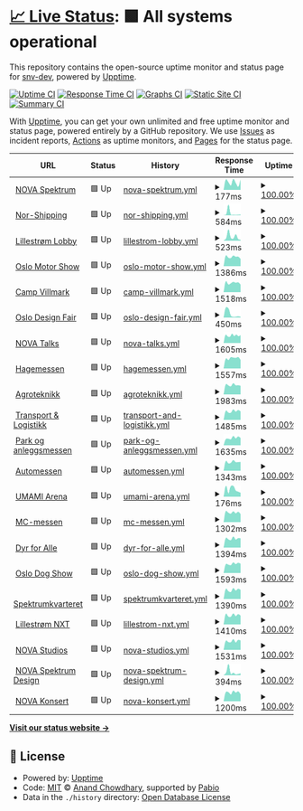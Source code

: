 # [📈 Live Status](https://status.nova.onl): <!--live status--> **🟩 All systems operational**

This repository contains the open-source uptime monitor and status page for [snv-dev](https://status.nova.onl), powered by [Upptime](https://github.com/upptime/upptime).

[![Uptime CI](https://github.com/snv-dev/upptime/workflows/Uptime%20CI/badge.svg)](https://github.com/snv-dev/upptime/actions?query=workflow%3A%22Uptime+CI%22)
[![Response Time CI](https://github.com/snv-dev/upptime/workflows/Response%20Time%20CI/badge.svg)](https://github.com/snv-dev/upptime/actions?query=workflow%3A%22Response+Time+CI%22)
[![Graphs CI](https://github.com/snv-dev/upptime/workflows/Graphs%20CI/badge.svg)](https://github.com/snv-dev/upptime/actions?query=workflow%3A%22Graphs+CI%22)
[![Static Site CI](https://github.com/snv-dev/upptime/workflows/Static%20Site%20CI/badge.svg)](https://github.com/snv-dev/upptime/actions?query=workflow%3A%22Static+Site+CI%22)
[![Summary CI](https://github.com/snv-dev/upptime/workflows/Summary%20CI/badge.svg)](https://github.com/snv-dev/upptime/actions?query=workflow%3A%22Summary+CI%22)

With [Upptime](https://upptime.js.org), you can get your own unlimited and free uptime monitor and status page, powered entirely by a GitHub repository. We use [Issues](https://github.com/snv-dev/upptime/issues) as incident reports, [Actions](https://github.com/snv-dev/upptime/actions) as uptime monitors, and [Pages](https://status.nova.onl) for the status page.

<!--start: status pages-->
<!-- This summary is generated by Upptime (https://github.com/upptime/upptime) -->
<!-- Do not edit this manually, your changes will be overwritten -->
<!-- prettier-ignore -->
| URL | Status | History | Response Time | Uptime |
| --- | ------ | ------- | ------------- | ------ |
| <img alt="" src="https://icons.duckduckgo.com/ip3/novaspektrum.no.ico" height="13"> [NOVA Spektrum](https://novaspektrum.no) | 🟩 Up | [nova-spektrum.yml](https://github.com/snv-dev/upptime/commits/HEAD/history/nova-spektrum.yml) | <details><summary><img alt="Response time graph" src="./graphs/nova-spektrum/response-time-week.png" height="20"> 177ms</summary><br><a href="https://status.nova.onl/history/nova-spektrum"><img alt="Response time 288" src="https://img.shields.io/endpoint?url=https%3A%2F%2Fraw.githubusercontent.com%2Fsnv-dev%2Fupptime%2FHEAD%2Fapi%2Fnova-spektrum%2Fresponse-time.json"></a><br><a href="https://status.nova.onl/history/nova-spektrum"><img alt="24-hour response time 125" src="https://img.shields.io/endpoint?url=https%3A%2F%2Fraw.githubusercontent.com%2Fsnv-dev%2Fupptime%2FHEAD%2Fapi%2Fnova-spektrum%2Fresponse-time-day.json"></a><br><a href="https://status.nova.onl/history/nova-spektrum"><img alt="7-day response time 177" src="https://img.shields.io/endpoint?url=https%3A%2F%2Fraw.githubusercontent.com%2Fsnv-dev%2Fupptime%2FHEAD%2Fapi%2Fnova-spektrum%2Fresponse-time-week.json"></a><br><a href="https://status.nova.onl/history/nova-spektrum"><img alt="30-day response time 251" src="https://img.shields.io/endpoint?url=https%3A%2F%2Fraw.githubusercontent.com%2Fsnv-dev%2Fupptime%2FHEAD%2Fapi%2Fnova-spektrum%2Fresponse-time-month.json"></a><br><a href="https://status.nova.onl/history/nova-spektrum"><img alt="1-year response time 288" src="https://img.shields.io/endpoint?url=https%3A%2F%2Fraw.githubusercontent.com%2Fsnv-dev%2Fupptime%2FHEAD%2Fapi%2Fnova-spektrum%2Fresponse-time-year.json"></a></details> | <details><summary><a href="https://status.nova.onl/history/nova-spektrum">100.00%</a></summary><a href="https://status.nova.onl/history/nova-spektrum"><img alt="All-time uptime 99.98%" src="https://img.shields.io/endpoint?url=https%3A%2F%2Fraw.githubusercontent.com%2Fsnv-dev%2Fupptime%2FHEAD%2Fapi%2Fnova-spektrum%2Fuptime.json"></a><br><a href="https://status.nova.onl/history/nova-spektrum"><img alt="24-hour uptime 100.00%" src="https://img.shields.io/endpoint?url=https%3A%2F%2Fraw.githubusercontent.com%2Fsnv-dev%2Fupptime%2FHEAD%2Fapi%2Fnova-spektrum%2Fuptime-day.json"></a><br><a href="https://status.nova.onl/history/nova-spektrum"><img alt="7-day uptime 100.00%" src="https://img.shields.io/endpoint?url=https%3A%2F%2Fraw.githubusercontent.com%2Fsnv-dev%2Fupptime%2FHEAD%2Fapi%2Fnova-spektrum%2Fuptime-week.json"></a><br><a href="https://status.nova.onl/history/nova-spektrum"><img alt="30-day uptime 100.00%" src="https://img.shields.io/endpoint?url=https%3A%2F%2Fraw.githubusercontent.com%2Fsnv-dev%2Fupptime%2FHEAD%2Fapi%2Fnova-spektrum%2Fuptime-month.json"></a><br><a href="https://status.nova.onl/history/nova-spektrum"><img alt="1-year uptime 99.98%" src="https://img.shields.io/endpoint?url=https%3A%2F%2Fraw.githubusercontent.com%2Fsnv-dev%2Fupptime%2FHEAD%2Fapi%2Fnova-spektrum%2Fuptime-year.json"></a></details>
| <img alt="" src="https://icons.duckduckgo.com/ip3/nor-shipping.com.ico" height="13"> [Nor-Shipping](https://nor-shipping.com) | 🟩 Up | [nor-shipping.yml](https://github.com/snv-dev/upptime/commits/HEAD/history/nor-shipping.yml) | <details><summary><img alt="Response time graph" src="./graphs/nor-shipping/response-time-week.png" height="20"> 584ms</summary><br><a href="https://status.nova.onl/history/nor-shipping"><img alt="Response time 298" src="https://img.shields.io/endpoint?url=https%3A%2F%2Fraw.githubusercontent.com%2Fsnv-dev%2Fupptime%2FHEAD%2Fapi%2Fnor-shipping%2Fresponse-time.json"></a><br><a href="https://status.nova.onl/history/nor-shipping"><img alt="24-hour response time 182" src="https://img.shields.io/endpoint?url=https%3A%2F%2Fraw.githubusercontent.com%2Fsnv-dev%2Fupptime%2FHEAD%2Fapi%2Fnor-shipping%2Fresponse-time-day.json"></a><br><a href="https://status.nova.onl/history/nor-shipping"><img alt="7-day response time 584" src="https://img.shields.io/endpoint?url=https%3A%2F%2Fraw.githubusercontent.com%2Fsnv-dev%2Fupptime%2FHEAD%2Fapi%2Fnor-shipping%2Fresponse-time-week.json"></a><br><a href="https://status.nova.onl/history/nor-shipping"><img alt="30-day response time 257" src="https://img.shields.io/endpoint?url=https%3A%2F%2Fraw.githubusercontent.com%2Fsnv-dev%2Fupptime%2FHEAD%2Fapi%2Fnor-shipping%2Fresponse-time-month.json"></a><br><a href="https://status.nova.onl/history/nor-shipping"><img alt="1-year response time 298" src="https://img.shields.io/endpoint?url=https%3A%2F%2Fraw.githubusercontent.com%2Fsnv-dev%2Fupptime%2FHEAD%2Fapi%2Fnor-shipping%2Fresponse-time-year.json"></a></details> | <details><summary><a href="https://status.nova.onl/history/nor-shipping">100.00%</a></summary><a href="https://status.nova.onl/history/nor-shipping"><img alt="All-time uptime 99.99%" src="https://img.shields.io/endpoint?url=https%3A%2F%2Fraw.githubusercontent.com%2Fsnv-dev%2Fupptime%2FHEAD%2Fapi%2Fnor-shipping%2Fuptime.json"></a><br><a href="https://status.nova.onl/history/nor-shipping"><img alt="24-hour uptime 100.00%" src="https://img.shields.io/endpoint?url=https%3A%2F%2Fraw.githubusercontent.com%2Fsnv-dev%2Fupptime%2FHEAD%2Fapi%2Fnor-shipping%2Fuptime-day.json"></a><br><a href="https://status.nova.onl/history/nor-shipping"><img alt="7-day uptime 100.00%" src="https://img.shields.io/endpoint?url=https%3A%2F%2Fraw.githubusercontent.com%2Fsnv-dev%2Fupptime%2FHEAD%2Fapi%2Fnor-shipping%2Fuptime-week.json"></a><br><a href="https://status.nova.onl/history/nor-shipping"><img alt="30-day uptime 100.00%" src="https://img.shields.io/endpoint?url=https%3A%2F%2Fraw.githubusercontent.com%2Fsnv-dev%2Fupptime%2FHEAD%2Fapi%2Fnor-shipping%2Fuptime-month.json"></a><br><a href="https://status.nova.onl/history/nor-shipping"><img alt="1-year uptime 99.99%" src="https://img.shields.io/endpoint?url=https%3A%2F%2Fraw.githubusercontent.com%2Fsnv-dev%2Fupptime%2FHEAD%2Fapi%2Fnor-shipping%2Fuptime-year.json"></a></details>
| <img alt="" src="https://icons.duckduckgo.com/ip3/lillestromlobby.no.ico" height="13"> [Lillestrøm Lobby](https://lillestromlobby.no) | 🟩 Up | [lillestrom-lobby.yml](https://github.com/snv-dev/upptime/commits/HEAD/history/lillestrom-lobby.yml) | <details><summary><img alt="Response time graph" src="./graphs/lillestrom-lobby/response-time-week.png" height="20"> 523ms</summary><br><a href="https://status.nova.onl/history/lillestrom-lobby"><img alt="Response time 245" src="https://img.shields.io/endpoint?url=https%3A%2F%2Fraw.githubusercontent.com%2Fsnv-dev%2Fupptime%2FHEAD%2Fapi%2Flillestrom-lobby%2Fresponse-time.json"></a><br><a href="https://status.nova.onl/history/lillestrom-lobby"><img alt="24-hour response time 197" src="https://img.shields.io/endpoint?url=https%3A%2F%2Fraw.githubusercontent.com%2Fsnv-dev%2Fupptime%2FHEAD%2Fapi%2Flillestrom-lobby%2Fresponse-time-day.json"></a><br><a href="https://status.nova.onl/history/lillestrom-lobby"><img alt="7-day response time 523" src="https://img.shields.io/endpoint?url=https%3A%2F%2Fraw.githubusercontent.com%2Fsnv-dev%2Fupptime%2FHEAD%2Fapi%2Flillestrom-lobby%2Fresponse-time-week.json"></a><br><a href="https://status.nova.onl/history/lillestrom-lobby"><img alt="30-day response time 241" src="https://img.shields.io/endpoint?url=https%3A%2F%2Fraw.githubusercontent.com%2Fsnv-dev%2Fupptime%2FHEAD%2Fapi%2Flillestrom-lobby%2Fresponse-time-month.json"></a><br><a href="https://status.nova.onl/history/lillestrom-lobby"><img alt="1-year response time 245" src="https://img.shields.io/endpoint?url=https%3A%2F%2Fraw.githubusercontent.com%2Fsnv-dev%2Fupptime%2FHEAD%2Fapi%2Flillestrom-lobby%2Fresponse-time-year.json"></a></details> | <details><summary><a href="https://status.nova.onl/history/lillestrom-lobby">100.00%</a></summary><a href="https://status.nova.onl/history/lillestrom-lobby"><img alt="All-time uptime 99.99%" src="https://img.shields.io/endpoint?url=https%3A%2F%2Fraw.githubusercontent.com%2Fsnv-dev%2Fupptime%2FHEAD%2Fapi%2Flillestrom-lobby%2Fuptime.json"></a><br><a href="https://status.nova.onl/history/lillestrom-lobby"><img alt="24-hour uptime 100.00%" src="https://img.shields.io/endpoint?url=https%3A%2F%2Fraw.githubusercontent.com%2Fsnv-dev%2Fupptime%2FHEAD%2Fapi%2Flillestrom-lobby%2Fuptime-day.json"></a><br><a href="https://status.nova.onl/history/lillestrom-lobby"><img alt="7-day uptime 100.00%" src="https://img.shields.io/endpoint?url=https%3A%2F%2Fraw.githubusercontent.com%2Fsnv-dev%2Fupptime%2FHEAD%2Fapi%2Flillestrom-lobby%2Fuptime-week.json"></a><br><a href="https://status.nova.onl/history/lillestrom-lobby"><img alt="30-day uptime 100.00%" src="https://img.shields.io/endpoint?url=https%3A%2F%2Fraw.githubusercontent.com%2Fsnv-dev%2Fupptime%2FHEAD%2Fapi%2Flillestrom-lobby%2Fuptime-month.json"></a><br><a href="https://status.nova.onl/history/lillestrom-lobby"><img alt="1-year uptime 99.99%" src="https://img.shields.io/endpoint?url=https%3A%2F%2Fraw.githubusercontent.com%2Fsnv-dev%2Fupptime%2FHEAD%2Fapi%2Flillestrom-lobby%2Fuptime-year.json"></a></details>
| <img alt="" src="https://icons.duckduckgo.com/ip3/oslomotorshow.no.ico" height="13"> [Oslo Motor Show](https://oslomotorshow.no) | 🟩 Up | [oslo-motor-show.yml](https://github.com/snv-dev/upptime/commits/HEAD/history/oslo-motor-show.yml) | <details><summary><img alt="Response time graph" src="./graphs/oslo-motor-show/response-time-week.png" height="20"> 1386ms</summary><br><a href="https://status.nova.onl/history/oslo-motor-show"><img alt="Response time 1264" src="https://img.shields.io/endpoint?url=https%3A%2F%2Fraw.githubusercontent.com%2Fsnv-dev%2Fupptime%2FHEAD%2Fapi%2Foslo-motor-show%2Fresponse-time.json"></a><br><a href="https://status.nova.onl/history/oslo-motor-show"><img alt="24-hour response time 1342" src="https://img.shields.io/endpoint?url=https%3A%2F%2Fraw.githubusercontent.com%2Fsnv-dev%2Fupptime%2FHEAD%2Fapi%2Foslo-motor-show%2Fresponse-time-day.json"></a><br><a href="https://status.nova.onl/history/oslo-motor-show"><img alt="7-day response time 1386" src="https://img.shields.io/endpoint?url=https%3A%2F%2Fraw.githubusercontent.com%2Fsnv-dev%2Fupptime%2FHEAD%2Fapi%2Foslo-motor-show%2Fresponse-time-week.json"></a><br><a href="https://status.nova.onl/history/oslo-motor-show"><img alt="30-day response time 1400" src="https://img.shields.io/endpoint?url=https%3A%2F%2Fraw.githubusercontent.com%2Fsnv-dev%2Fupptime%2FHEAD%2Fapi%2Foslo-motor-show%2Fresponse-time-month.json"></a><br><a href="https://status.nova.onl/history/oslo-motor-show"><img alt="1-year response time 1264" src="https://img.shields.io/endpoint?url=https%3A%2F%2Fraw.githubusercontent.com%2Fsnv-dev%2Fupptime%2FHEAD%2Fapi%2Foslo-motor-show%2Fresponse-time-year.json"></a></details> | <details><summary><a href="https://status.nova.onl/history/oslo-motor-show">100.00%</a></summary><a href="https://status.nova.onl/history/oslo-motor-show"><img alt="All-time uptime 100.00%" src="https://img.shields.io/endpoint?url=https%3A%2F%2Fraw.githubusercontent.com%2Fsnv-dev%2Fupptime%2FHEAD%2Fapi%2Foslo-motor-show%2Fuptime.json"></a><br><a href="https://status.nova.onl/history/oslo-motor-show"><img alt="24-hour uptime 100.00%" src="https://img.shields.io/endpoint?url=https%3A%2F%2Fraw.githubusercontent.com%2Fsnv-dev%2Fupptime%2FHEAD%2Fapi%2Foslo-motor-show%2Fuptime-day.json"></a><br><a href="https://status.nova.onl/history/oslo-motor-show"><img alt="7-day uptime 100.00%" src="https://img.shields.io/endpoint?url=https%3A%2F%2Fraw.githubusercontent.com%2Fsnv-dev%2Fupptime%2FHEAD%2Fapi%2Foslo-motor-show%2Fuptime-week.json"></a><br><a href="https://status.nova.onl/history/oslo-motor-show"><img alt="30-day uptime 100.00%" src="https://img.shields.io/endpoint?url=https%3A%2F%2Fraw.githubusercontent.com%2Fsnv-dev%2Fupptime%2FHEAD%2Fapi%2Foslo-motor-show%2Fuptime-month.json"></a><br><a href="https://status.nova.onl/history/oslo-motor-show"><img alt="1-year uptime 100.00%" src="https://img.shields.io/endpoint?url=https%3A%2F%2Fraw.githubusercontent.com%2Fsnv-dev%2Fupptime%2FHEAD%2Fapi%2Foslo-motor-show%2Fuptime-year.json"></a></details>
| <img alt="" src="https://icons.duckduckgo.com/ip3/campvillmark.no.ico" height="13"> [Camp Villmark](https://campvillmark.no) | 🟩 Up | [camp-villmark.yml](https://github.com/snv-dev/upptime/commits/HEAD/history/camp-villmark.yml) | <details><summary><img alt="Response time graph" src="./graphs/camp-villmark/response-time-week.png" height="20"> 1518ms</summary><br><a href="https://status.nova.onl/history/camp-villmark"><img alt="Response time 1369" src="https://img.shields.io/endpoint?url=https%3A%2F%2Fraw.githubusercontent.com%2Fsnv-dev%2Fupptime%2FHEAD%2Fapi%2Fcamp-villmark%2Fresponse-time.json"></a><br><a href="https://status.nova.onl/history/camp-villmark"><img alt="24-hour response time 1302" src="https://img.shields.io/endpoint?url=https%3A%2F%2Fraw.githubusercontent.com%2Fsnv-dev%2Fupptime%2FHEAD%2Fapi%2Fcamp-villmark%2Fresponse-time-day.json"></a><br><a href="https://status.nova.onl/history/camp-villmark"><img alt="7-day response time 1518" src="https://img.shields.io/endpoint?url=https%3A%2F%2Fraw.githubusercontent.com%2Fsnv-dev%2Fupptime%2FHEAD%2Fapi%2Fcamp-villmark%2Fresponse-time-week.json"></a><br><a href="https://status.nova.onl/history/camp-villmark"><img alt="30-day response time 1504" src="https://img.shields.io/endpoint?url=https%3A%2F%2Fraw.githubusercontent.com%2Fsnv-dev%2Fupptime%2FHEAD%2Fapi%2Fcamp-villmark%2Fresponse-time-month.json"></a><br><a href="https://status.nova.onl/history/camp-villmark"><img alt="1-year response time 1369" src="https://img.shields.io/endpoint?url=https%3A%2F%2Fraw.githubusercontent.com%2Fsnv-dev%2Fupptime%2FHEAD%2Fapi%2Fcamp-villmark%2Fresponse-time-year.json"></a></details> | <details><summary><a href="https://status.nova.onl/history/camp-villmark">100.00%</a></summary><a href="https://status.nova.onl/history/camp-villmark"><img alt="All-time uptime 100.00%" src="https://img.shields.io/endpoint?url=https%3A%2F%2Fraw.githubusercontent.com%2Fsnv-dev%2Fupptime%2FHEAD%2Fapi%2Fcamp-villmark%2Fuptime.json"></a><br><a href="https://status.nova.onl/history/camp-villmark"><img alt="24-hour uptime 100.00%" src="https://img.shields.io/endpoint?url=https%3A%2F%2Fraw.githubusercontent.com%2Fsnv-dev%2Fupptime%2FHEAD%2Fapi%2Fcamp-villmark%2Fuptime-day.json"></a><br><a href="https://status.nova.onl/history/camp-villmark"><img alt="7-day uptime 100.00%" src="https://img.shields.io/endpoint?url=https%3A%2F%2Fraw.githubusercontent.com%2Fsnv-dev%2Fupptime%2FHEAD%2Fapi%2Fcamp-villmark%2Fuptime-week.json"></a><br><a href="https://status.nova.onl/history/camp-villmark"><img alt="30-day uptime 100.00%" src="https://img.shields.io/endpoint?url=https%3A%2F%2Fraw.githubusercontent.com%2Fsnv-dev%2Fupptime%2FHEAD%2Fapi%2Fcamp-villmark%2Fuptime-month.json"></a><br><a href="https://status.nova.onl/history/camp-villmark"><img alt="1-year uptime 100.00%" src="https://img.shields.io/endpoint?url=https%3A%2F%2Fraw.githubusercontent.com%2Fsnv-dev%2Fupptime%2FHEAD%2Fapi%2Fcamp-villmark%2Fuptime-year.json"></a></details>
| <img alt="" src="https://icons.duckduckgo.com/ip3/oslodesignfair.no.ico" height="13"> [Oslo Design Fair](https://oslodesignfair.no) | 🟩 Up | [oslo-design-fair.yml](https://github.com/snv-dev/upptime/commits/HEAD/history/oslo-design-fair.yml) | <details><summary><img alt="Response time graph" src="./graphs/oslo-design-fair/response-time-week.png" height="20"> 450ms</summary><br><a href="https://status.nova.onl/history/oslo-design-fair"><img alt="Response time 1341" src="https://img.shields.io/endpoint?url=https%3A%2F%2Fraw.githubusercontent.com%2Fsnv-dev%2Fupptime%2FHEAD%2Fapi%2Foslo-design-fair%2Fresponse-time.json"></a><br><a href="https://status.nova.onl/history/oslo-design-fair"><img alt="24-hour response time 111" src="https://img.shields.io/endpoint?url=https%3A%2F%2Fraw.githubusercontent.com%2Fsnv-dev%2Fupptime%2FHEAD%2Fapi%2Foslo-design-fair%2Fresponse-time-day.json"></a><br><a href="https://status.nova.onl/history/oslo-design-fair"><img alt="7-day response time 450" src="https://img.shields.io/endpoint?url=https%3A%2F%2Fraw.githubusercontent.com%2Fsnv-dev%2Fupptime%2FHEAD%2Fapi%2Foslo-design-fair%2Fresponse-time-week.json"></a><br><a href="https://status.nova.onl/history/oslo-design-fair"><img alt="30-day response time 1576" src="https://img.shields.io/endpoint?url=https%3A%2F%2Fraw.githubusercontent.com%2Fsnv-dev%2Fupptime%2FHEAD%2Fapi%2Foslo-design-fair%2Fresponse-time-month.json"></a><br><a href="https://status.nova.onl/history/oslo-design-fair"><img alt="1-year response time 1341" src="https://img.shields.io/endpoint?url=https%3A%2F%2Fraw.githubusercontent.com%2Fsnv-dev%2Fupptime%2FHEAD%2Fapi%2Foslo-design-fair%2Fresponse-time-year.json"></a></details> | <details><summary><a href="https://status.nova.onl/history/oslo-design-fair">100.00%</a></summary><a href="https://status.nova.onl/history/oslo-design-fair"><img alt="All-time uptime 99.99%" src="https://img.shields.io/endpoint?url=https%3A%2F%2Fraw.githubusercontent.com%2Fsnv-dev%2Fupptime%2FHEAD%2Fapi%2Foslo-design-fair%2Fuptime.json"></a><br><a href="https://status.nova.onl/history/oslo-design-fair"><img alt="24-hour uptime 100.00%" src="https://img.shields.io/endpoint?url=https%3A%2F%2Fraw.githubusercontent.com%2Fsnv-dev%2Fupptime%2FHEAD%2Fapi%2Foslo-design-fair%2Fuptime-day.json"></a><br><a href="https://status.nova.onl/history/oslo-design-fair"><img alt="7-day uptime 100.00%" src="https://img.shields.io/endpoint?url=https%3A%2F%2Fraw.githubusercontent.com%2Fsnv-dev%2Fupptime%2FHEAD%2Fapi%2Foslo-design-fair%2Fuptime-week.json"></a><br><a href="https://status.nova.onl/history/oslo-design-fair"><img alt="30-day uptime 100.00%" src="https://img.shields.io/endpoint?url=https%3A%2F%2Fraw.githubusercontent.com%2Fsnv-dev%2Fupptime%2FHEAD%2Fapi%2Foslo-design-fair%2Fuptime-month.json"></a><br><a href="https://status.nova.onl/history/oslo-design-fair"><img alt="1-year uptime 99.99%" src="https://img.shields.io/endpoint?url=https%3A%2F%2Fraw.githubusercontent.com%2Fsnv-dev%2Fupptime%2FHEAD%2Fapi%2Foslo-design-fair%2Fuptime-year.json"></a></details>
| <img alt="" src="https://icons.duckduckgo.com/ip3/novatalks.no.ico" height="13"> [NOVA Talks](https://novatalks.no) | 🟩 Up | [nova-talks.yml](https://github.com/snv-dev/upptime/commits/HEAD/history/nova-talks.yml) | <details><summary><img alt="Response time graph" src="./graphs/nova-talks/response-time-week.png" height="20"> 1605ms</summary><br><a href="https://status.nova.onl/history/nova-talks"><img alt="Response time 1222" src="https://img.shields.io/endpoint?url=https%3A%2F%2Fraw.githubusercontent.com%2Fsnv-dev%2Fupptime%2FHEAD%2Fapi%2Fnova-talks%2Fresponse-time.json"></a><br><a href="https://status.nova.onl/history/nova-talks"><img alt="24-hour response time 1550" src="https://img.shields.io/endpoint?url=https%3A%2F%2Fraw.githubusercontent.com%2Fsnv-dev%2Fupptime%2FHEAD%2Fapi%2Fnova-talks%2Fresponse-time-day.json"></a><br><a href="https://status.nova.onl/history/nova-talks"><img alt="7-day response time 1605" src="https://img.shields.io/endpoint?url=https%3A%2F%2Fraw.githubusercontent.com%2Fsnv-dev%2Fupptime%2FHEAD%2Fapi%2Fnova-talks%2Fresponse-time-week.json"></a><br><a href="https://status.nova.onl/history/nova-talks"><img alt="30-day response time 1507" src="https://img.shields.io/endpoint?url=https%3A%2F%2Fraw.githubusercontent.com%2Fsnv-dev%2Fupptime%2FHEAD%2Fapi%2Fnova-talks%2Fresponse-time-month.json"></a><br><a href="https://status.nova.onl/history/nova-talks"><img alt="1-year response time 1222" src="https://img.shields.io/endpoint?url=https%3A%2F%2Fraw.githubusercontent.com%2Fsnv-dev%2Fupptime%2FHEAD%2Fapi%2Fnova-talks%2Fresponse-time-year.json"></a></details> | <details><summary><a href="https://status.nova.onl/history/nova-talks">100.00%</a></summary><a href="https://status.nova.onl/history/nova-talks"><img alt="All-time uptime 100.00%" src="https://img.shields.io/endpoint?url=https%3A%2F%2Fraw.githubusercontent.com%2Fsnv-dev%2Fupptime%2FHEAD%2Fapi%2Fnova-talks%2Fuptime.json"></a><br><a href="https://status.nova.onl/history/nova-talks"><img alt="24-hour uptime 100.00%" src="https://img.shields.io/endpoint?url=https%3A%2F%2Fraw.githubusercontent.com%2Fsnv-dev%2Fupptime%2FHEAD%2Fapi%2Fnova-talks%2Fuptime-day.json"></a><br><a href="https://status.nova.onl/history/nova-talks"><img alt="7-day uptime 100.00%" src="https://img.shields.io/endpoint?url=https%3A%2F%2Fraw.githubusercontent.com%2Fsnv-dev%2Fupptime%2FHEAD%2Fapi%2Fnova-talks%2Fuptime-week.json"></a><br><a href="https://status.nova.onl/history/nova-talks"><img alt="30-day uptime 100.00%" src="https://img.shields.io/endpoint?url=https%3A%2F%2Fraw.githubusercontent.com%2Fsnv-dev%2Fupptime%2FHEAD%2Fapi%2Fnova-talks%2Fuptime-month.json"></a><br><a href="https://status.nova.onl/history/nova-talks"><img alt="1-year uptime 100.00%" src="https://img.shields.io/endpoint?url=https%3A%2F%2Fraw.githubusercontent.com%2Fsnv-dev%2Fupptime%2FHEAD%2Fapi%2Fnova-talks%2Fuptime-year.json"></a></details>
| <img alt="" src="https://icons.duckduckgo.com/ip3/hagemessen.no.ico" height="13"> [Hagemessen](https://hagemessen.no) | 🟩 Up | [hagemessen.yml](https://github.com/snv-dev/upptime/commits/HEAD/history/hagemessen.yml) | <details><summary><img alt="Response time graph" src="./graphs/hagemessen/response-time-week.png" height="20"> 1557ms</summary><br><a href="https://status.nova.onl/history/hagemessen"><img alt="Response time 1316" src="https://img.shields.io/endpoint?url=https%3A%2F%2Fraw.githubusercontent.com%2Fsnv-dev%2Fupptime%2FHEAD%2Fapi%2Fhagemessen%2Fresponse-time.json"></a><br><a href="https://status.nova.onl/history/hagemessen"><img alt="24-hour response time 1274" src="https://img.shields.io/endpoint?url=https%3A%2F%2Fraw.githubusercontent.com%2Fsnv-dev%2Fupptime%2FHEAD%2Fapi%2Fhagemessen%2Fresponse-time-day.json"></a><br><a href="https://status.nova.onl/history/hagemessen"><img alt="7-day response time 1557" src="https://img.shields.io/endpoint?url=https%3A%2F%2Fraw.githubusercontent.com%2Fsnv-dev%2Fupptime%2FHEAD%2Fapi%2Fhagemessen%2Fresponse-time-week.json"></a><br><a href="https://status.nova.onl/history/hagemessen"><img alt="30-day response time 1528" src="https://img.shields.io/endpoint?url=https%3A%2F%2Fraw.githubusercontent.com%2Fsnv-dev%2Fupptime%2FHEAD%2Fapi%2Fhagemessen%2Fresponse-time-month.json"></a><br><a href="https://status.nova.onl/history/hagemessen"><img alt="1-year response time 1316" src="https://img.shields.io/endpoint?url=https%3A%2F%2Fraw.githubusercontent.com%2Fsnv-dev%2Fupptime%2FHEAD%2Fapi%2Fhagemessen%2Fresponse-time-year.json"></a></details> | <details><summary><a href="https://status.nova.onl/history/hagemessen">100.00%</a></summary><a href="https://status.nova.onl/history/hagemessen"><img alt="All-time uptime 100.00%" src="https://img.shields.io/endpoint?url=https%3A%2F%2Fraw.githubusercontent.com%2Fsnv-dev%2Fupptime%2FHEAD%2Fapi%2Fhagemessen%2Fuptime.json"></a><br><a href="https://status.nova.onl/history/hagemessen"><img alt="24-hour uptime 100.00%" src="https://img.shields.io/endpoint?url=https%3A%2F%2Fraw.githubusercontent.com%2Fsnv-dev%2Fupptime%2FHEAD%2Fapi%2Fhagemessen%2Fuptime-day.json"></a><br><a href="https://status.nova.onl/history/hagemessen"><img alt="7-day uptime 100.00%" src="https://img.shields.io/endpoint?url=https%3A%2F%2Fraw.githubusercontent.com%2Fsnv-dev%2Fupptime%2FHEAD%2Fapi%2Fhagemessen%2Fuptime-week.json"></a><br><a href="https://status.nova.onl/history/hagemessen"><img alt="30-day uptime 100.00%" src="https://img.shields.io/endpoint?url=https%3A%2F%2Fraw.githubusercontent.com%2Fsnv-dev%2Fupptime%2FHEAD%2Fapi%2Fhagemessen%2Fuptime-month.json"></a><br><a href="https://status.nova.onl/history/hagemessen"><img alt="1-year uptime 100.00%" src="https://img.shields.io/endpoint?url=https%3A%2F%2Fraw.githubusercontent.com%2Fsnv-dev%2Fupptime%2FHEAD%2Fapi%2Fhagemessen%2Fuptime-year.json"></a></details>
| <img alt="" src="https://icons.duckduckgo.com/ip3/agroteknikk.no.ico" height="13"> [Agroteknikk](https://agroteknikk.no) | 🟩 Up | [agroteknikk.yml](https://github.com/snv-dev/upptime/commits/HEAD/history/agroteknikk.yml) | <details><summary><img alt="Response time graph" src="./graphs/agroteknikk/response-time-week.png" height="20"> 1983ms</summary><br><a href="https://status.nova.onl/history/agroteknikk"><img alt="Response time 1764" src="https://img.shields.io/endpoint?url=https%3A%2F%2Fraw.githubusercontent.com%2Fsnv-dev%2Fupptime%2FHEAD%2Fapi%2Fagroteknikk%2Fresponse-time.json"></a><br><a href="https://status.nova.onl/history/agroteknikk"><img alt="24-hour response time 1839" src="https://img.shields.io/endpoint?url=https%3A%2F%2Fraw.githubusercontent.com%2Fsnv-dev%2Fupptime%2FHEAD%2Fapi%2Fagroteknikk%2Fresponse-time-day.json"></a><br><a href="https://status.nova.onl/history/agroteknikk"><img alt="7-day response time 1983" src="https://img.shields.io/endpoint?url=https%3A%2F%2Fraw.githubusercontent.com%2Fsnv-dev%2Fupptime%2FHEAD%2Fapi%2Fagroteknikk%2Fresponse-time-week.json"></a><br><a href="https://status.nova.onl/history/agroteknikk"><img alt="30-day response time 2010" src="https://img.shields.io/endpoint?url=https%3A%2F%2Fraw.githubusercontent.com%2Fsnv-dev%2Fupptime%2FHEAD%2Fapi%2Fagroteknikk%2Fresponse-time-month.json"></a><br><a href="https://status.nova.onl/history/agroteknikk"><img alt="1-year response time 1764" src="https://img.shields.io/endpoint?url=https%3A%2F%2Fraw.githubusercontent.com%2Fsnv-dev%2Fupptime%2FHEAD%2Fapi%2Fagroteknikk%2Fresponse-time-year.json"></a></details> | <details><summary><a href="https://status.nova.onl/history/agroteknikk">100.00%</a></summary><a href="https://status.nova.onl/history/agroteknikk"><img alt="All-time uptime 100.00%" src="https://img.shields.io/endpoint?url=https%3A%2F%2Fraw.githubusercontent.com%2Fsnv-dev%2Fupptime%2FHEAD%2Fapi%2Fagroteknikk%2Fuptime.json"></a><br><a href="https://status.nova.onl/history/agroteknikk"><img alt="24-hour uptime 100.00%" src="https://img.shields.io/endpoint?url=https%3A%2F%2Fraw.githubusercontent.com%2Fsnv-dev%2Fupptime%2FHEAD%2Fapi%2Fagroteknikk%2Fuptime-day.json"></a><br><a href="https://status.nova.onl/history/agroteknikk"><img alt="7-day uptime 100.00%" src="https://img.shields.io/endpoint?url=https%3A%2F%2Fraw.githubusercontent.com%2Fsnv-dev%2Fupptime%2FHEAD%2Fapi%2Fagroteknikk%2Fuptime-week.json"></a><br><a href="https://status.nova.onl/history/agroteknikk"><img alt="30-day uptime 100.00%" src="https://img.shields.io/endpoint?url=https%3A%2F%2Fraw.githubusercontent.com%2Fsnv-dev%2Fupptime%2FHEAD%2Fapi%2Fagroteknikk%2Fuptime-month.json"></a><br><a href="https://status.nova.onl/history/agroteknikk"><img alt="1-year uptime 100.00%" src="https://img.shields.io/endpoint?url=https%3A%2F%2Fraw.githubusercontent.com%2Fsnv-dev%2Fupptime%2FHEAD%2Fapi%2Fagroteknikk%2Fuptime-year.json"></a></details>
| <img alt="" src="https://icons.duckduckgo.com/ip3/transport-logistikk.no.ico" height="13"> [Transport & Logistikk](https://transport-logistikk.no) | 🟩 Up | [transport-and-logistikk.yml](https://github.com/snv-dev/upptime/commits/HEAD/history/transport-and-logistikk.yml) | <details><summary><img alt="Response time graph" src="./graphs/transport-and-logistikk/response-time-week.png" height="20"> 1485ms</summary><br><a href="https://status.nova.onl/history/transport-and-logistikk"><img alt="Response time 1228" src="https://img.shields.io/endpoint?url=https%3A%2F%2Fraw.githubusercontent.com%2Fsnv-dev%2Fupptime%2FHEAD%2Fapi%2Ftransport-and-logistikk%2Fresponse-time.json"></a><br><a href="https://status.nova.onl/history/transport-and-logistikk"><img alt="24-hour response time 1444" src="https://img.shields.io/endpoint?url=https%3A%2F%2Fraw.githubusercontent.com%2Fsnv-dev%2Fupptime%2FHEAD%2Fapi%2Ftransport-and-logistikk%2Fresponse-time-day.json"></a><br><a href="https://status.nova.onl/history/transport-and-logistikk"><img alt="7-day response time 1485" src="https://img.shields.io/endpoint?url=https%3A%2F%2Fraw.githubusercontent.com%2Fsnv-dev%2Fupptime%2FHEAD%2Fapi%2Ftransport-and-logistikk%2Fresponse-time-week.json"></a><br><a href="https://status.nova.onl/history/transport-and-logistikk"><img alt="30-day response time 1411" src="https://img.shields.io/endpoint?url=https%3A%2F%2Fraw.githubusercontent.com%2Fsnv-dev%2Fupptime%2FHEAD%2Fapi%2Ftransport-and-logistikk%2Fresponse-time-month.json"></a><br><a href="https://status.nova.onl/history/transport-and-logistikk"><img alt="1-year response time 1228" src="https://img.shields.io/endpoint?url=https%3A%2F%2Fraw.githubusercontent.com%2Fsnv-dev%2Fupptime%2FHEAD%2Fapi%2Ftransport-and-logistikk%2Fresponse-time-year.json"></a></details> | <details><summary><a href="https://status.nova.onl/history/transport-and-logistikk">100.00%</a></summary><a href="https://status.nova.onl/history/transport-and-logistikk"><img alt="All-time uptime 100.00%" src="https://img.shields.io/endpoint?url=https%3A%2F%2Fraw.githubusercontent.com%2Fsnv-dev%2Fupptime%2FHEAD%2Fapi%2Ftransport-and-logistikk%2Fuptime.json"></a><br><a href="https://status.nova.onl/history/transport-and-logistikk"><img alt="24-hour uptime 100.00%" src="https://img.shields.io/endpoint?url=https%3A%2F%2Fraw.githubusercontent.com%2Fsnv-dev%2Fupptime%2FHEAD%2Fapi%2Ftransport-and-logistikk%2Fuptime-day.json"></a><br><a href="https://status.nova.onl/history/transport-and-logistikk"><img alt="7-day uptime 100.00%" src="https://img.shields.io/endpoint?url=https%3A%2F%2Fraw.githubusercontent.com%2Fsnv-dev%2Fupptime%2FHEAD%2Fapi%2Ftransport-and-logistikk%2Fuptime-week.json"></a><br><a href="https://status.nova.onl/history/transport-and-logistikk"><img alt="30-day uptime 100.00%" src="https://img.shields.io/endpoint?url=https%3A%2F%2Fraw.githubusercontent.com%2Fsnv-dev%2Fupptime%2FHEAD%2Fapi%2Ftransport-and-logistikk%2Fuptime-month.json"></a><br><a href="https://status.nova.onl/history/transport-and-logistikk"><img alt="1-year uptime 100.00%" src="https://img.shields.io/endpoint?url=https%3A%2F%2Fraw.githubusercontent.com%2Fsnv-dev%2Fupptime%2FHEAD%2Fapi%2Ftransport-and-logistikk%2Fuptime-year.json"></a></details>
| <img alt="" src="https://icons.duckduckgo.com/ip3/poga.no.ico" height="13"> [Park og anleggsmessen](https://poga.no) | 🟩 Up | [park-og-anleggsmessen.yml](https://github.com/snv-dev/upptime/commits/HEAD/history/park-og-anleggsmessen.yml) | <details><summary><img alt="Response time graph" src="./graphs/park-og-anleggsmessen/response-time-week.png" height="20"> 1635ms</summary><br><a href="https://status.nova.onl/history/park-og-anleggsmessen"><img alt="Response time 1265" src="https://img.shields.io/endpoint?url=https%3A%2F%2Fraw.githubusercontent.com%2Fsnv-dev%2Fupptime%2FHEAD%2Fapi%2Fpark-og-anleggsmessen%2Fresponse-time.json"></a><br><a href="https://status.nova.onl/history/park-og-anleggsmessen"><img alt="24-hour response time 1704" src="https://img.shields.io/endpoint?url=https%3A%2F%2Fraw.githubusercontent.com%2Fsnv-dev%2Fupptime%2FHEAD%2Fapi%2Fpark-og-anleggsmessen%2Fresponse-time-day.json"></a><br><a href="https://status.nova.onl/history/park-og-anleggsmessen"><img alt="7-day response time 1635" src="https://img.shields.io/endpoint?url=https%3A%2F%2Fraw.githubusercontent.com%2Fsnv-dev%2Fupptime%2FHEAD%2Fapi%2Fpark-og-anleggsmessen%2Fresponse-time-week.json"></a><br><a href="https://status.nova.onl/history/park-og-anleggsmessen"><img alt="30-day response time 1477" src="https://img.shields.io/endpoint?url=https%3A%2F%2Fraw.githubusercontent.com%2Fsnv-dev%2Fupptime%2FHEAD%2Fapi%2Fpark-og-anleggsmessen%2Fresponse-time-month.json"></a><br><a href="https://status.nova.onl/history/park-og-anleggsmessen"><img alt="1-year response time 1265" src="https://img.shields.io/endpoint?url=https%3A%2F%2Fraw.githubusercontent.com%2Fsnv-dev%2Fupptime%2FHEAD%2Fapi%2Fpark-og-anleggsmessen%2Fresponse-time-year.json"></a></details> | <details><summary><a href="https://status.nova.onl/history/park-og-anleggsmessen">100.00%</a></summary><a href="https://status.nova.onl/history/park-og-anleggsmessen"><img alt="All-time uptime 100.00%" src="https://img.shields.io/endpoint?url=https%3A%2F%2Fraw.githubusercontent.com%2Fsnv-dev%2Fupptime%2FHEAD%2Fapi%2Fpark-og-anleggsmessen%2Fuptime.json"></a><br><a href="https://status.nova.onl/history/park-og-anleggsmessen"><img alt="24-hour uptime 100.00%" src="https://img.shields.io/endpoint?url=https%3A%2F%2Fraw.githubusercontent.com%2Fsnv-dev%2Fupptime%2FHEAD%2Fapi%2Fpark-og-anleggsmessen%2Fuptime-day.json"></a><br><a href="https://status.nova.onl/history/park-og-anleggsmessen"><img alt="7-day uptime 100.00%" src="https://img.shields.io/endpoint?url=https%3A%2F%2Fraw.githubusercontent.com%2Fsnv-dev%2Fupptime%2FHEAD%2Fapi%2Fpark-og-anleggsmessen%2Fuptime-week.json"></a><br><a href="https://status.nova.onl/history/park-og-anleggsmessen"><img alt="30-day uptime 100.00%" src="https://img.shields.io/endpoint?url=https%3A%2F%2Fraw.githubusercontent.com%2Fsnv-dev%2Fupptime%2FHEAD%2Fapi%2Fpark-og-anleggsmessen%2Fuptime-month.json"></a><br><a href="https://status.nova.onl/history/park-og-anleggsmessen"><img alt="1-year uptime 100.00%" src="https://img.shields.io/endpoint?url=https%3A%2F%2Fraw.githubusercontent.com%2Fsnv-dev%2Fupptime%2FHEAD%2Fapi%2Fpark-og-anleggsmessen%2Fuptime-year.json"></a></details>
| <img alt="" src="https://icons.duckduckgo.com/ip3/automessen.no.ico" height="13"> [Automessen](https://automessen.no) | 🟩 Up | [automessen.yml](https://github.com/snv-dev/upptime/commits/HEAD/history/automessen.yml) | <details><summary><img alt="Response time graph" src="./graphs/automessen/response-time-week.png" height="20"> 1343ms</summary><br><a href="https://status.nova.onl/history/automessen"><img alt="Response time 1156" src="https://img.shields.io/endpoint?url=https%3A%2F%2Fraw.githubusercontent.com%2Fsnv-dev%2Fupptime%2FHEAD%2Fapi%2Fautomessen%2Fresponse-time.json"></a><br><a href="https://status.nova.onl/history/automessen"><img alt="24-hour response time 1263" src="https://img.shields.io/endpoint?url=https%3A%2F%2Fraw.githubusercontent.com%2Fsnv-dev%2Fupptime%2FHEAD%2Fapi%2Fautomessen%2Fresponse-time-day.json"></a><br><a href="https://status.nova.onl/history/automessen"><img alt="7-day response time 1343" src="https://img.shields.io/endpoint?url=https%3A%2F%2Fraw.githubusercontent.com%2Fsnv-dev%2Fupptime%2FHEAD%2Fapi%2Fautomessen%2Fresponse-time-week.json"></a><br><a href="https://status.nova.onl/history/automessen"><img alt="30-day response time 1301" src="https://img.shields.io/endpoint?url=https%3A%2F%2Fraw.githubusercontent.com%2Fsnv-dev%2Fupptime%2FHEAD%2Fapi%2Fautomessen%2Fresponse-time-month.json"></a><br><a href="https://status.nova.onl/history/automessen"><img alt="1-year response time 1156" src="https://img.shields.io/endpoint?url=https%3A%2F%2Fraw.githubusercontent.com%2Fsnv-dev%2Fupptime%2FHEAD%2Fapi%2Fautomessen%2Fresponse-time-year.json"></a></details> | <details><summary><a href="https://status.nova.onl/history/automessen">100.00%</a></summary><a href="https://status.nova.onl/history/automessen"><img alt="All-time uptime 100.00%" src="https://img.shields.io/endpoint?url=https%3A%2F%2Fraw.githubusercontent.com%2Fsnv-dev%2Fupptime%2FHEAD%2Fapi%2Fautomessen%2Fuptime.json"></a><br><a href="https://status.nova.onl/history/automessen"><img alt="24-hour uptime 100.00%" src="https://img.shields.io/endpoint?url=https%3A%2F%2Fraw.githubusercontent.com%2Fsnv-dev%2Fupptime%2FHEAD%2Fapi%2Fautomessen%2Fuptime-day.json"></a><br><a href="https://status.nova.onl/history/automessen"><img alt="7-day uptime 100.00%" src="https://img.shields.io/endpoint?url=https%3A%2F%2Fraw.githubusercontent.com%2Fsnv-dev%2Fupptime%2FHEAD%2Fapi%2Fautomessen%2Fuptime-week.json"></a><br><a href="https://status.nova.onl/history/automessen"><img alt="30-day uptime 100.00%" src="https://img.shields.io/endpoint?url=https%3A%2F%2Fraw.githubusercontent.com%2Fsnv-dev%2Fupptime%2FHEAD%2Fapi%2Fautomessen%2Fuptime-month.json"></a><br><a href="https://status.nova.onl/history/automessen"><img alt="1-year uptime 100.00%" src="https://img.shields.io/endpoint?url=https%3A%2F%2Fraw.githubusercontent.com%2Fsnv-dev%2Fupptime%2FHEAD%2Fapi%2Fautomessen%2Fuptime-year.json"></a></details>
| <img alt="" src="https://icons.duckduckgo.com/ip3/umamiarena.no.ico" height="13"> [UMAMI Arena](https://umamiarena.no) | 🟩 Up | [umami-arena.yml](https://github.com/snv-dev/upptime/commits/HEAD/history/umami-arena.yml) | <details><summary><img alt="Response time graph" src="./graphs/umami-arena/response-time-week.png" height="20"> 176ms</summary><br><a href="https://status.nova.onl/history/umami-arena"><img alt="Response time 628" src="https://img.shields.io/endpoint?url=https%3A%2F%2Fraw.githubusercontent.com%2Fsnv-dev%2Fupptime%2FHEAD%2Fapi%2Fumami-arena%2Fresponse-time.json"></a><br><a href="https://status.nova.onl/history/umami-arena"><img alt="24-hour response time 192" src="https://img.shields.io/endpoint?url=https%3A%2F%2Fraw.githubusercontent.com%2Fsnv-dev%2Fupptime%2FHEAD%2Fapi%2Fumami-arena%2Fresponse-time-day.json"></a><br><a href="https://status.nova.onl/history/umami-arena"><img alt="7-day response time 176" src="https://img.shields.io/endpoint?url=https%3A%2F%2Fraw.githubusercontent.com%2Fsnv-dev%2Fupptime%2FHEAD%2Fapi%2Fumami-arena%2Fresponse-time-week.json"></a><br><a href="https://status.nova.onl/history/umami-arena"><img alt="30-day response time 223" src="https://img.shields.io/endpoint?url=https%3A%2F%2Fraw.githubusercontent.com%2Fsnv-dev%2Fupptime%2FHEAD%2Fapi%2Fumami-arena%2Fresponse-time-month.json"></a><br><a href="https://status.nova.onl/history/umami-arena"><img alt="1-year response time 628" src="https://img.shields.io/endpoint?url=https%3A%2F%2Fraw.githubusercontent.com%2Fsnv-dev%2Fupptime%2FHEAD%2Fapi%2Fumami-arena%2Fresponse-time-year.json"></a></details> | <details><summary><a href="https://status.nova.onl/history/umami-arena">100.00%</a></summary><a href="https://status.nova.onl/history/umami-arena"><img alt="All-time uptime 99.64%" src="https://img.shields.io/endpoint?url=https%3A%2F%2Fraw.githubusercontent.com%2Fsnv-dev%2Fupptime%2FHEAD%2Fapi%2Fumami-arena%2Fuptime.json"></a><br><a href="https://status.nova.onl/history/umami-arena"><img alt="24-hour uptime 100.00%" src="https://img.shields.io/endpoint?url=https%3A%2F%2Fraw.githubusercontent.com%2Fsnv-dev%2Fupptime%2FHEAD%2Fapi%2Fumami-arena%2Fuptime-day.json"></a><br><a href="https://status.nova.onl/history/umami-arena"><img alt="7-day uptime 100.00%" src="https://img.shields.io/endpoint?url=https%3A%2F%2Fraw.githubusercontent.com%2Fsnv-dev%2Fupptime%2FHEAD%2Fapi%2Fumami-arena%2Fuptime-week.json"></a><br><a href="https://status.nova.onl/history/umami-arena"><img alt="30-day uptime 97.30%" src="https://img.shields.io/endpoint?url=https%3A%2F%2Fraw.githubusercontent.com%2Fsnv-dev%2Fupptime%2FHEAD%2Fapi%2Fumami-arena%2Fuptime-month.json"></a><br><a href="https://status.nova.onl/history/umami-arena"><img alt="1-year uptime 99.64%" src="https://img.shields.io/endpoint?url=https%3A%2F%2Fraw.githubusercontent.com%2Fsnv-dev%2Fupptime%2FHEAD%2Fapi%2Fumami-arena%2Fuptime-year.json"></a></details>
| <img alt="" src="https://icons.duckduckgo.com/ip3/mcmessen.no.ico" height="13"> [MC-messen](https://mcmessen.no) | 🟩 Up | [mc-messen.yml](https://github.com/snv-dev/upptime/commits/HEAD/history/mc-messen.yml) | <details><summary><img alt="Response time graph" src="./graphs/mc-messen/response-time-week.png" height="20"> 1302ms</summary><br><a href="https://status.nova.onl/history/mc-messen"><img alt="Response time 1205" src="https://img.shields.io/endpoint?url=https%3A%2F%2Fraw.githubusercontent.com%2Fsnv-dev%2Fupptime%2FHEAD%2Fapi%2Fmc-messen%2Fresponse-time.json"></a><br><a href="https://status.nova.onl/history/mc-messen"><img alt="24-hour response time 1295" src="https://img.shields.io/endpoint?url=https%3A%2F%2Fraw.githubusercontent.com%2Fsnv-dev%2Fupptime%2FHEAD%2Fapi%2Fmc-messen%2Fresponse-time-day.json"></a><br><a href="https://status.nova.onl/history/mc-messen"><img alt="7-day response time 1302" src="https://img.shields.io/endpoint?url=https%3A%2F%2Fraw.githubusercontent.com%2Fsnv-dev%2Fupptime%2FHEAD%2Fapi%2Fmc-messen%2Fresponse-time-week.json"></a><br><a href="https://status.nova.onl/history/mc-messen"><img alt="30-day response time 1240" src="https://img.shields.io/endpoint?url=https%3A%2F%2Fraw.githubusercontent.com%2Fsnv-dev%2Fupptime%2FHEAD%2Fapi%2Fmc-messen%2Fresponse-time-month.json"></a><br><a href="https://status.nova.onl/history/mc-messen"><img alt="1-year response time 1205" src="https://img.shields.io/endpoint?url=https%3A%2F%2Fraw.githubusercontent.com%2Fsnv-dev%2Fupptime%2FHEAD%2Fapi%2Fmc-messen%2Fresponse-time-year.json"></a></details> | <details><summary><a href="https://status.nova.onl/history/mc-messen">100.00%</a></summary><a href="https://status.nova.onl/history/mc-messen"><img alt="All-time uptime 100.00%" src="https://img.shields.io/endpoint?url=https%3A%2F%2Fraw.githubusercontent.com%2Fsnv-dev%2Fupptime%2FHEAD%2Fapi%2Fmc-messen%2Fuptime.json"></a><br><a href="https://status.nova.onl/history/mc-messen"><img alt="24-hour uptime 100.00%" src="https://img.shields.io/endpoint?url=https%3A%2F%2Fraw.githubusercontent.com%2Fsnv-dev%2Fupptime%2FHEAD%2Fapi%2Fmc-messen%2Fuptime-day.json"></a><br><a href="https://status.nova.onl/history/mc-messen"><img alt="7-day uptime 100.00%" src="https://img.shields.io/endpoint?url=https%3A%2F%2Fraw.githubusercontent.com%2Fsnv-dev%2Fupptime%2FHEAD%2Fapi%2Fmc-messen%2Fuptime-week.json"></a><br><a href="https://status.nova.onl/history/mc-messen"><img alt="30-day uptime 100.00%" src="https://img.shields.io/endpoint?url=https%3A%2F%2Fraw.githubusercontent.com%2Fsnv-dev%2Fupptime%2FHEAD%2Fapi%2Fmc-messen%2Fuptime-month.json"></a><br><a href="https://status.nova.onl/history/mc-messen"><img alt="1-year uptime 100.00%" src="https://img.shields.io/endpoint?url=https%3A%2F%2Fraw.githubusercontent.com%2Fsnv-dev%2Fupptime%2FHEAD%2Fapi%2Fmc-messen%2Fuptime-year.json"></a></details>
| <img alt="" src="https://icons.duckduckgo.com/ip3/dyrforalle.no.ico" height="13"> [Dyr for Alle](https://dyrforalle.no) | 🟩 Up | [dyr-for-alle.yml](https://github.com/snv-dev/upptime/commits/HEAD/history/dyr-for-alle.yml) | <details><summary><img alt="Response time graph" src="./graphs/dyr-for-alle/response-time-week.png" height="20"> 1394ms</summary><br><a href="https://status.nova.onl/history/dyr-for-alle"><img alt="Response time 1200" src="https://img.shields.io/endpoint?url=https%3A%2F%2Fraw.githubusercontent.com%2Fsnv-dev%2Fupptime%2FHEAD%2Fapi%2Fdyr-for-alle%2Fresponse-time.json"></a><br><a href="https://status.nova.onl/history/dyr-for-alle"><img alt="24-hour response time 1414" src="https://img.shields.io/endpoint?url=https%3A%2F%2Fraw.githubusercontent.com%2Fsnv-dev%2Fupptime%2FHEAD%2Fapi%2Fdyr-for-alle%2Fresponse-time-day.json"></a><br><a href="https://status.nova.onl/history/dyr-for-alle"><img alt="7-day response time 1394" src="https://img.shields.io/endpoint?url=https%3A%2F%2Fraw.githubusercontent.com%2Fsnv-dev%2Fupptime%2FHEAD%2Fapi%2Fdyr-for-alle%2Fresponse-time-week.json"></a><br><a href="https://status.nova.onl/history/dyr-for-alle"><img alt="30-day response time 1330" src="https://img.shields.io/endpoint?url=https%3A%2F%2Fraw.githubusercontent.com%2Fsnv-dev%2Fupptime%2FHEAD%2Fapi%2Fdyr-for-alle%2Fresponse-time-month.json"></a><br><a href="https://status.nova.onl/history/dyr-for-alle"><img alt="1-year response time 1200" src="https://img.shields.io/endpoint?url=https%3A%2F%2Fraw.githubusercontent.com%2Fsnv-dev%2Fupptime%2FHEAD%2Fapi%2Fdyr-for-alle%2Fresponse-time-year.json"></a></details> | <details><summary><a href="https://status.nova.onl/history/dyr-for-alle">100.00%</a></summary><a href="https://status.nova.onl/history/dyr-for-alle"><img alt="All-time uptime 100.00%" src="https://img.shields.io/endpoint?url=https%3A%2F%2Fraw.githubusercontent.com%2Fsnv-dev%2Fupptime%2FHEAD%2Fapi%2Fdyr-for-alle%2Fuptime.json"></a><br><a href="https://status.nova.onl/history/dyr-for-alle"><img alt="24-hour uptime 100.00%" src="https://img.shields.io/endpoint?url=https%3A%2F%2Fraw.githubusercontent.com%2Fsnv-dev%2Fupptime%2FHEAD%2Fapi%2Fdyr-for-alle%2Fuptime-day.json"></a><br><a href="https://status.nova.onl/history/dyr-for-alle"><img alt="7-day uptime 100.00%" src="https://img.shields.io/endpoint?url=https%3A%2F%2Fraw.githubusercontent.com%2Fsnv-dev%2Fupptime%2FHEAD%2Fapi%2Fdyr-for-alle%2Fuptime-week.json"></a><br><a href="https://status.nova.onl/history/dyr-for-alle"><img alt="30-day uptime 100.00%" src="https://img.shields.io/endpoint?url=https%3A%2F%2Fraw.githubusercontent.com%2Fsnv-dev%2Fupptime%2FHEAD%2Fapi%2Fdyr-for-alle%2Fuptime-month.json"></a><br><a href="https://status.nova.onl/history/dyr-for-alle"><img alt="1-year uptime 100.00%" src="https://img.shields.io/endpoint?url=https%3A%2F%2Fraw.githubusercontent.com%2Fsnv-dev%2Fupptime%2FHEAD%2Fapi%2Fdyr-for-alle%2Fuptime-year.json"></a></details>
| <img alt="" src="https://icons.duckduckgo.com/ip3/oslodogshow.no.ico" height="13"> [Oslo Dog Show](https://oslodogshow.no) | 🟩 Up | [oslo-dog-show.yml](https://github.com/snv-dev/upptime/commits/HEAD/history/oslo-dog-show.yml) | <details><summary><img alt="Response time graph" src="./graphs/oslo-dog-show/response-time-week.png" height="20"> 1593ms</summary><br><a href="https://status.nova.onl/history/oslo-dog-show"><img alt="Response time 1263" src="https://img.shields.io/endpoint?url=https%3A%2F%2Fraw.githubusercontent.com%2Fsnv-dev%2Fupptime%2FHEAD%2Fapi%2Foslo-dog-show%2Fresponse-time.json"></a><br><a href="https://status.nova.onl/history/oslo-dog-show"><img alt="24-hour response time 1535" src="https://img.shields.io/endpoint?url=https%3A%2F%2Fraw.githubusercontent.com%2Fsnv-dev%2Fupptime%2FHEAD%2Fapi%2Foslo-dog-show%2Fresponse-time-day.json"></a><br><a href="https://status.nova.onl/history/oslo-dog-show"><img alt="7-day response time 1593" src="https://img.shields.io/endpoint?url=https%3A%2F%2Fraw.githubusercontent.com%2Fsnv-dev%2Fupptime%2FHEAD%2Fapi%2Foslo-dog-show%2Fresponse-time-week.json"></a><br><a href="https://status.nova.onl/history/oslo-dog-show"><img alt="30-day response time 1456" src="https://img.shields.io/endpoint?url=https%3A%2F%2Fraw.githubusercontent.com%2Fsnv-dev%2Fupptime%2FHEAD%2Fapi%2Foslo-dog-show%2Fresponse-time-month.json"></a><br><a href="https://status.nova.onl/history/oslo-dog-show"><img alt="1-year response time 1263" src="https://img.shields.io/endpoint?url=https%3A%2F%2Fraw.githubusercontent.com%2Fsnv-dev%2Fupptime%2FHEAD%2Fapi%2Foslo-dog-show%2Fresponse-time-year.json"></a></details> | <details><summary><a href="https://status.nova.onl/history/oslo-dog-show">100.00%</a></summary><a href="https://status.nova.onl/history/oslo-dog-show"><img alt="All-time uptime 100.00%" src="https://img.shields.io/endpoint?url=https%3A%2F%2Fraw.githubusercontent.com%2Fsnv-dev%2Fupptime%2FHEAD%2Fapi%2Foslo-dog-show%2Fuptime.json"></a><br><a href="https://status.nova.onl/history/oslo-dog-show"><img alt="24-hour uptime 100.00%" src="https://img.shields.io/endpoint?url=https%3A%2F%2Fraw.githubusercontent.com%2Fsnv-dev%2Fupptime%2FHEAD%2Fapi%2Foslo-dog-show%2Fuptime-day.json"></a><br><a href="https://status.nova.onl/history/oslo-dog-show"><img alt="7-day uptime 100.00%" src="https://img.shields.io/endpoint?url=https%3A%2F%2Fraw.githubusercontent.com%2Fsnv-dev%2Fupptime%2FHEAD%2Fapi%2Foslo-dog-show%2Fuptime-week.json"></a><br><a href="https://status.nova.onl/history/oslo-dog-show"><img alt="30-day uptime 100.00%" src="https://img.shields.io/endpoint?url=https%3A%2F%2Fraw.githubusercontent.com%2Fsnv-dev%2Fupptime%2FHEAD%2Fapi%2Foslo-dog-show%2Fuptime-month.json"></a><br><a href="https://status.nova.onl/history/oslo-dog-show"><img alt="1-year uptime 100.00%" src="https://img.shields.io/endpoint?url=https%3A%2F%2Fraw.githubusercontent.com%2Fsnv-dev%2Fupptime%2FHEAD%2Fapi%2Foslo-dog-show%2Fuptime-year.json"></a></details>
| <img alt="" src="https://icons.duckduckgo.com/ip3/spektrumkvarteret.no.ico" height="13"> [Spektrumkvarteret](https://spektrumkvarteret.no) | 🟩 Up | [spektrumkvarteret.yml](https://github.com/snv-dev/upptime/commits/HEAD/history/spektrumkvarteret.yml) | <details><summary><img alt="Response time graph" src="./graphs/spektrumkvarteret/response-time-week.png" height="20"> 1390ms</summary><br><a href="https://status.nova.onl/history/spektrumkvarteret"><img alt="Response time 1225" src="https://img.shields.io/endpoint?url=https%3A%2F%2Fraw.githubusercontent.com%2Fsnv-dev%2Fupptime%2FHEAD%2Fapi%2Fspektrumkvarteret%2Fresponse-time.json"></a><br><a href="https://status.nova.onl/history/spektrumkvarteret"><img alt="24-hour response time 1336" src="https://img.shields.io/endpoint?url=https%3A%2F%2Fraw.githubusercontent.com%2Fsnv-dev%2Fupptime%2FHEAD%2Fapi%2Fspektrumkvarteret%2Fresponse-time-day.json"></a><br><a href="https://status.nova.onl/history/spektrumkvarteret"><img alt="7-day response time 1390" src="https://img.shields.io/endpoint?url=https%3A%2F%2Fraw.githubusercontent.com%2Fsnv-dev%2Fupptime%2FHEAD%2Fapi%2Fspektrumkvarteret%2Fresponse-time-week.json"></a><br><a href="https://status.nova.onl/history/spektrumkvarteret"><img alt="30-day response time 1338" src="https://img.shields.io/endpoint?url=https%3A%2F%2Fraw.githubusercontent.com%2Fsnv-dev%2Fupptime%2FHEAD%2Fapi%2Fspektrumkvarteret%2Fresponse-time-month.json"></a><br><a href="https://status.nova.onl/history/spektrumkvarteret"><img alt="1-year response time 1225" src="https://img.shields.io/endpoint?url=https%3A%2F%2Fraw.githubusercontent.com%2Fsnv-dev%2Fupptime%2FHEAD%2Fapi%2Fspektrumkvarteret%2Fresponse-time-year.json"></a></details> | <details><summary><a href="https://status.nova.onl/history/spektrumkvarteret">100.00%</a></summary><a href="https://status.nova.onl/history/spektrumkvarteret"><img alt="All-time uptime 100.00%" src="https://img.shields.io/endpoint?url=https%3A%2F%2Fraw.githubusercontent.com%2Fsnv-dev%2Fupptime%2FHEAD%2Fapi%2Fspektrumkvarteret%2Fuptime.json"></a><br><a href="https://status.nova.onl/history/spektrumkvarteret"><img alt="24-hour uptime 100.00%" src="https://img.shields.io/endpoint?url=https%3A%2F%2Fraw.githubusercontent.com%2Fsnv-dev%2Fupptime%2FHEAD%2Fapi%2Fspektrumkvarteret%2Fuptime-day.json"></a><br><a href="https://status.nova.onl/history/spektrumkvarteret"><img alt="7-day uptime 100.00%" src="https://img.shields.io/endpoint?url=https%3A%2F%2Fraw.githubusercontent.com%2Fsnv-dev%2Fupptime%2FHEAD%2Fapi%2Fspektrumkvarteret%2Fuptime-week.json"></a><br><a href="https://status.nova.onl/history/spektrumkvarteret"><img alt="30-day uptime 100.00%" src="https://img.shields.io/endpoint?url=https%3A%2F%2Fraw.githubusercontent.com%2Fsnv-dev%2Fupptime%2FHEAD%2Fapi%2Fspektrumkvarteret%2Fuptime-month.json"></a><br><a href="https://status.nova.onl/history/spektrumkvarteret"><img alt="1-year uptime 100.00%" src="https://img.shields.io/endpoint?url=https%3A%2F%2Fraw.githubusercontent.com%2Fsnv-dev%2Fupptime%2FHEAD%2Fapi%2Fspektrumkvarteret%2Fuptime-year.json"></a></details>
| <img alt="" src="https://icons.duckduckgo.com/ip3/lillestromnxt.no.ico" height="13"> [Lillestrøm NXT](https://lillestromnxt.no) | 🟩 Up | [lillestrom-nxt.yml](https://github.com/snv-dev/upptime/commits/HEAD/history/lillestrom-nxt.yml) | <details><summary><img alt="Response time graph" src="./graphs/lillestrom-nxt/response-time-week.png" height="20"> 1410ms</summary><br><a href="https://status.nova.onl/history/lillestrom-nxt"><img alt="Response time 1273" src="https://img.shields.io/endpoint?url=https%3A%2F%2Fraw.githubusercontent.com%2Fsnv-dev%2Fupptime%2FHEAD%2Fapi%2Flillestrom-nxt%2Fresponse-time.json"></a><br><a href="https://status.nova.onl/history/lillestrom-nxt"><img alt="24-hour response time 1430" src="https://img.shields.io/endpoint?url=https%3A%2F%2Fraw.githubusercontent.com%2Fsnv-dev%2Fupptime%2FHEAD%2Fapi%2Flillestrom-nxt%2Fresponse-time-day.json"></a><br><a href="https://status.nova.onl/history/lillestrom-nxt"><img alt="7-day response time 1410" src="https://img.shields.io/endpoint?url=https%3A%2F%2Fraw.githubusercontent.com%2Fsnv-dev%2Fupptime%2FHEAD%2Fapi%2Flillestrom-nxt%2Fresponse-time-week.json"></a><br><a href="https://status.nova.onl/history/lillestrom-nxt"><img alt="30-day response time 1369" src="https://img.shields.io/endpoint?url=https%3A%2F%2Fraw.githubusercontent.com%2Fsnv-dev%2Fupptime%2FHEAD%2Fapi%2Flillestrom-nxt%2Fresponse-time-month.json"></a><br><a href="https://status.nova.onl/history/lillestrom-nxt"><img alt="1-year response time 1273" src="https://img.shields.io/endpoint?url=https%3A%2F%2Fraw.githubusercontent.com%2Fsnv-dev%2Fupptime%2FHEAD%2Fapi%2Flillestrom-nxt%2Fresponse-time-year.json"></a></details> | <details><summary><a href="https://status.nova.onl/history/lillestrom-nxt">100.00%</a></summary><a href="https://status.nova.onl/history/lillestrom-nxt"><img alt="All-time uptime 99.98%" src="https://img.shields.io/endpoint?url=https%3A%2F%2Fraw.githubusercontent.com%2Fsnv-dev%2Fupptime%2FHEAD%2Fapi%2Flillestrom-nxt%2Fuptime.json"></a><br><a href="https://status.nova.onl/history/lillestrom-nxt"><img alt="24-hour uptime 100.00%" src="https://img.shields.io/endpoint?url=https%3A%2F%2Fraw.githubusercontent.com%2Fsnv-dev%2Fupptime%2FHEAD%2Fapi%2Flillestrom-nxt%2Fuptime-day.json"></a><br><a href="https://status.nova.onl/history/lillestrom-nxt"><img alt="7-day uptime 100.00%" src="https://img.shields.io/endpoint?url=https%3A%2F%2Fraw.githubusercontent.com%2Fsnv-dev%2Fupptime%2FHEAD%2Fapi%2Flillestrom-nxt%2Fuptime-week.json"></a><br><a href="https://status.nova.onl/history/lillestrom-nxt"><img alt="30-day uptime 100.00%" src="https://img.shields.io/endpoint?url=https%3A%2F%2Fraw.githubusercontent.com%2Fsnv-dev%2Fupptime%2FHEAD%2Fapi%2Flillestrom-nxt%2Fuptime-month.json"></a><br><a href="https://status.nova.onl/history/lillestrom-nxt"><img alt="1-year uptime 99.98%" src="https://img.shields.io/endpoint?url=https%3A%2F%2Fraw.githubusercontent.com%2Fsnv-dev%2Fupptime%2FHEAD%2Fapi%2Flillestrom-nxt%2Fuptime-year.json"></a></details>
| <img alt="" src="https://icons.duckduckgo.com/ip3/novastudios.no.ico" height="13"> [NOVA Studios](https://novastudios.no) | 🟩 Up | [nova-studios.yml](https://github.com/snv-dev/upptime/commits/HEAD/history/nova-studios.yml) | <details><summary><img alt="Response time graph" src="./graphs/nova-studios/response-time-week.png" height="20"> 1531ms</summary><br><a href="https://status.nova.onl/history/nova-studios"><img alt="Response time 1294" src="https://img.shields.io/endpoint?url=https%3A%2F%2Fraw.githubusercontent.com%2Fsnv-dev%2Fupptime%2FHEAD%2Fapi%2Fnova-studios%2Fresponse-time.json"></a><br><a href="https://status.nova.onl/history/nova-studios"><img alt="24-hour response time 1544" src="https://img.shields.io/endpoint?url=https%3A%2F%2Fraw.githubusercontent.com%2Fsnv-dev%2Fupptime%2FHEAD%2Fapi%2Fnova-studios%2Fresponse-time-day.json"></a><br><a href="https://status.nova.onl/history/nova-studios"><img alt="7-day response time 1531" src="https://img.shields.io/endpoint?url=https%3A%2F%2Fraw.githubusercontent.com%2Fsnv-dev%2Fupptime%2FHEAD%2Fapi%2Fnova-studios%2Fresponse-time-week.json"></a><br><a href="https://status.nova.onl/history/nova-studios"><img alt="30-day response time 1435" src="https://img.shields.io/endpoint?url=https%3A%2F%2Fraw.githubusercontent.com%2Fsnv-dev%2Fupptime%2FHEAD%2Fapi%2Fnova-studios%2Fresponse-time-month.json"></a><br><a href="https://status.nova.onl/history/nova-studios"><img alt="1-year response time 1294" src="https://img.shields.io/endpoint?url=https%3A%2F%2Fraw.githubusercontent.com%2Fsnv-dev%2Fupptime%2FHEAD%2Fapi%2Fnova-studios%2Fresponse-time-year.json"></a></details> | <details><summary><a href="https://status.nova.onl/history/nova-studios">100.00%</a></summary><a href="https://status.nova.onl/history/nova-studios"><img alt="All-time uptime 100.00%" src="https://img.shields.io/endpoint?url=https%3A%2F%2Fraw.githubusercontent.com%2Fsnv-dev%2Fupptime%2FHEAD%2Fapi%2Fnova-studios%2Fuptime.json"></a><br><a href="https://status.nova.onl/history/nova-studios"><img alt="24-hour uptime 100.00%" src="https://img.shields.io/endpoint?url=https%3A%2F%2Fraw.githubusercontent.com%2Fsnv-dev%2Fupptime%2FHEAD%2Fapi%2Fnova-studios%2Fuptime-day.json"></a><br><a href="https://status.nova.onl/history/nova-studios"><img alt="7-day uptime 100.00%" src="https://img.shields.io/endpoint?url=https%3A%2F%2Fraw.githubusercontent.com%2Fsnv-dev%2Fupptime%2FHEAD%2Fapi%2Fnova-studios%2Fuptime-week.json"></a><br><a href="https://status.nova.onl/history/nova-studios"><img alt="30-day uptime 100.00%" src="https://img.shields.io/endpoint?url=https%3A%2F%2Fraw.githubusercontent.com%2Fsnv-dev%2Fupptime%2FHEAD%2Fapi%2Fnova-studios%2Fuptime-month.json"></a><br><a href="https://status.nova.onl/history/nova-studios"><img alt="1-year uptime 100.00%" src="https://img.shields.io/endpoint?url=https%3A%2F%2Fraw.githubusercontent.com%2Fsnv-dev%2Fupptime%2FHEAD%2Fapi%2Fnova-studios%2Fuptime-year.json"></a></details>
| <img alt="" src="https://icons.duckduckgo.com/ip3/novaspektrumdesign.no.ico" height="13"> [NOVA Spektrum Design](https://novaspektrumdesign.no) | 🟩 Up | [nova-spektrum-design.yml](https://github.com/snv-dev/upptime/commits/HEAD/history/nova-spektrum-design.yml) | <details><summary><img alt="Response time graph" src="./graphs/nova-spektrum-design/response-time-week.png" height="20"> 394ms</summary><br><a href="https://status.nova.onl/history/nova-spektrum-design"><img alt="Response time 472" src="https://img.shields.io/endpoint?url=https%3A%2F%2Fraw.githubusercontent.com%2Fsnv-dev%2Fupptime%2FHEAD%2Fapi%2Fnova-spektrum-design%2Fresponse-time.json"></a><br><a href="https://status.nova.onl/history/nova-spektrum-design"><img alt="24-hour response time 173" src="https://img.shields.io/endpoint?url=https%3A%2F%2Fraw.githubusercontent.com%2Fsnv-dev%2Fupptime%2FHEAD%2Fapi%2Fnova-spektrum-design%2Fresponse-time-day.json"></a><br><a href="https://status.nova.onl/history/nova-spektrum-design"><img alt="7-day response time 394" src="https://img.shields.io/endpoint?url=https%3A%2F%2Fraw.githubusercontent.com%2Fsnv-dev%2Fupptime%2FHEAD%2Fapi%2Fnova-spektrum-design%2Fresponse-time-week.json"></a><br><a href="https://status.nova.onl/history/nova-spektrum-design"><img alt="30-day response time 298" src="https://img.shields.io/endpoint?url=https%3A%2F%2Fraw.githubusercontent.com%2Fsnv-dev%2Fupptime%2FHEAD%2Fapi%2Fnova-spektrum-design%2Fresponse-time-month.json"></a><br><a href="https://status.nova.onl/history/nova-spektrum-design"><img alt="1-year response time 472" src="https://img.shields.io/endpoint?url=https%3A%2F%2Fraw.githubusercontent.com%2Fsnv-dev%2Fupptime%2FHEAD%2Fapi%2Fnova-spektrum-design%2Fresponse-time-year.json"></a></details> | <details><summary><a href="https://status.nova.onl/history/nova-spektrum-design">100.00%</a></summary><a href="https://status.nova.onl/history/nova-spektrum-design"><img alt="All-time uptime 100.00%" src="https://img.shields.io/endpoint?url=https%3A%2F%2Fraw.githubusercontent.com%2Fsnv-dev%2Fupptime%2FHEAD%2Fapi%2Fnova-spektrum-design%2Fuptime.json"></a><br><a href="https://status.nova.onl/history/nova-spektrum-design"><img alt="24-hour uptime 100.00%" src="https://img.shields.io/endpoint?url=https%3A%2F%2Fraw.githubusercontent.com%2Fsnv-dev%2Fupptime%2FHEAD%2Fapi%2Fnova-spektrum-design%2Fuptime-day.json"></a><br><a href="https://status.nova.onl/history/nova-spektrum-design"><img alt="7-day uptime 100.00%" src="https://img.shields.io/endpoint?url=https%3A%2F%2Fraw.githubusercontent.com%2Fsnv-dev%2Fupptime%2FHEAD%2Fapi%2Fnova-spektrum-design%2Fuptime-week.json"></a><br><a href="https://status.nova.onl/history/nova-spektrum-design"><img alt="30-day uptime 100.00%" src="https://img.shields.io/endpoint?url=https%3A%2F%2Fraw.githubusercontent.com%2Fsnv-dev%2Fupptime%2FHEAD%2Fapi%2Fnova-spektrum-design%2Fuptime-month.json"></a><br><a href="https://status.nova.onl/history/nova-spektrum-design"><img alt="1-year uptime 100.00%" src="https://img.shields.io/endpoint?url=https%3A%2F%2Fraw.githubusercontent.com%2Fsnv-dev%2Fupptime%2FHEAD%2Fapi%2Fnova-spektrum-design%2Fuptime-year.json"></a></details>
| <img alt="" src="https://icons.duckduckgo.com/ip3/novakonsert.no.ico" height="13"> [NOVA Konsert](https://novakonsert.no) | 🟩 Up | [nova-konsert.yml](https://github.com/snv-dev/upptime/commits/HEAD/history/nova-konsert.yml) | <details><summary><img alt="Response time graph" src="./graphs/nova-konsert/response-time-week.png" height="20"> 1200ms</summary><br><a href="https://status.nova.onl/history/nova-konsert"><img alt="Response time 1104" src="https://img.shields.io/endpoint?url=https%3A%2F%2Fraw.githubusercontent.com%2Fsnv-dev%2Fupptime%2FHEAD%2Fapi%2Fnova-konsert%2Fresponse-time.json"></a><br><a href="https://status.nova.onl/history/nova-konsert"><img alt="24-hour response time 1157" src="https://img.shields.io/endpoint?url=https%3A%2F%2Fraw.githubusercontent.com%2Fsnv-dev%2Fupptime%2FHEAD%2Fapi%2Fnova-konsert%2Fresponse-time-day.json"></a><br><a href="https://status.nova.onl/history/nova-konsert"><img alt="7-day response time 1200" src="https://img.shields.io/endpoint?url=https%3A%2F%2Fraw.githubusercontent.com%2Fsnv-dev%2Fupptime%2FHEAD%2Fapi%2Fnova-konsert%2Fresponse-time-week.json"></a><br><a href="https://status.nova.onl/history/nova-konsert"><img alt="30-day response time 1147" src="https://img.shields.io/endpoint?url=https%3A%2F%2Fraw.githubusercontent.com%2Fsnv-dev%2Fupptime%2FHEAD%2Fapi%2Fnova-konsert%2Fresponse-time-month.json"></a><br><a href="https://status.nova.onl/history/nova-konsert"><img alt="1-year response time 1104" src="https://img.shields.io/endpoint?url=https%3A%2F%2Fraw.githubusercontent.com%2Fsnv-dev%2Fupptime%2FHEAD%2Fapi%2Fnova-konsert%2Fresponse-time-year.json"></a></details> | <details><summary><a href="https://status.nova.onl/history/nova-konsert">100.00%</a></summary><a href="https://status.nova.onl/history/nova-konsert"><img alt="All-time uptime 99.97%" src="https://img.shields.io/endpoint?url=https%3A%2F%2Fraw.githubusercontent.com%2Fsnv-dev%2Fupptime%2FHEAD%2Fapi%2Fnova-konsert%2Fuptime.json"></a><br><a href="https://status.nova.onl/history/nova-konsert"><img alt="24-hour uptime 100.00%" src="https://img.shields.io/endpoint?url=https%3A%2F%2Fraw.githubusercontent.com%2Fsnv-dev%2Fupptime%2FHEAD%2Fapi%2Fnova-konsert%2Fuptime-day.json"></a><br><a href="https://status.nova.onl/history/nova-konsert"><img alt="7-day uptime 100.00%" src="https://img.shields.io/endpoint?url=https%3A%2F%2Fraw.githubusercontent.com%2Fsnv-dev%2Fupptime%2FHEAD%2Fapi%2Fnova-konsert%2Fuptime-week.json"></a><br><a href="https://status.nova.onl/history/nova-konsert"><img alt="30-day uptime 100.00%" src="https://img.shields.io/endpoint?url=https%3A%2F%2Fraw.githubusercontent.com%2Fsnv-dev%2Fupptime%2FHEAD%2Fapi%2Fnova-konsert%2Fuptime-month.json"></a><br><a href="https://status.nova.onl/history/nova-konsert"><img alt="1-year uptime 99.97%" src="https://img.shields.io/endpoint?url=https%3A%2F%2Fraw.githubusercontent.com%2Fsnv-dev%2Fupptime%2FHEAD%2Fapi%2Fnova-konsert%2Fuptime-year.json"></a></details>

<!--end: status pages-->

[**Visit our status website →**](https://status.nova.onl)

## 📄 License

- Powered by: [Upptime](https://github.com/upptime/upptime)
- Code: [MIT](./LICENSE) © [Anand Chowdhary](https://anandchowdhary.com), supported by [Pabio](https://pabio.com)
- Data in the `./history` directory: [Open Database License](https://opendatacommons.org/licenses/odbl/1-0/)
